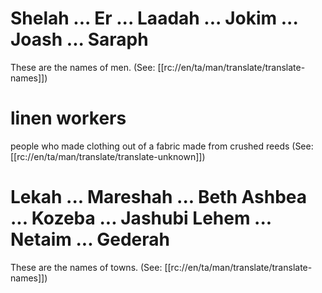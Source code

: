 # Shelah ... Er ... Laadah ... Jokim ... Joash ... Saraph

These are the names of men. (See: [[rc://en/ta/man/translate/translate-names]])

# linen workers

people who made clothing out of a fabric made from crushed reeds (See: [[rc://en/ta/man/translate/translate-unknown]])

# Lekah ... Mareshah ... Beth Ashbea ... Kozeba ... Jashubi Lehem ... Netaim ... Gederah

These are the names of towns. (See: [[rc://en/ta/man/translate/translate-names]])

